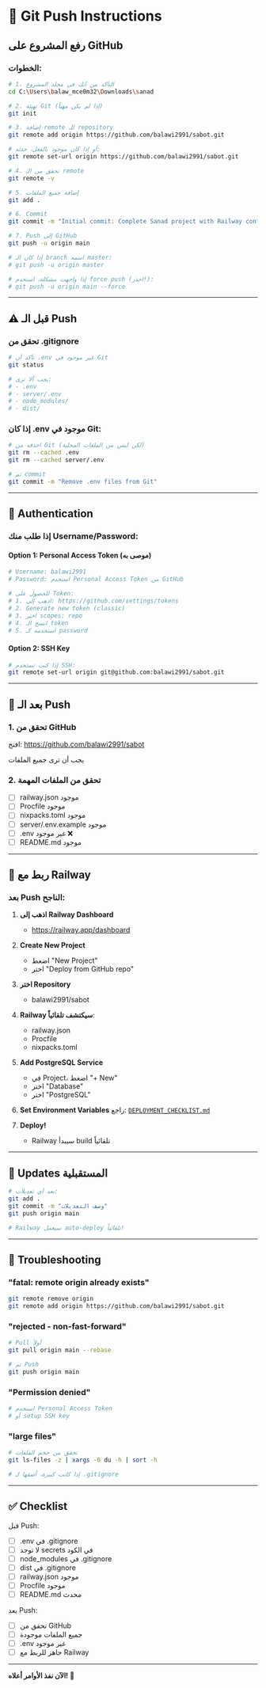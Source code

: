 # 🚀 Git Push Instructions

## رفع المشروع على GitHub

### الخطوات:

```bash
# 1. التأكد من أنك في مجلد المشروع
cd C:\Users\balaw_mce0m32\Downloads\sanad

# 2. تهيئة Git (إذا لم يكن مهيأ)
git init

# 3. إضافة remote للـ repository
git remote add origin https://github.com/balawi2991/sabot.git

# أو إذا كان موجود بالفعل، حدثه:
git remote set-url origin https://github.com/balawi2991/sabot.git

# 4. تحقق من الـ remote
git remote -v

# 5. إضافة جميع الملفات
git add .

# 6. Commit
git commit -m "Initial commit: Complete Sanad project with Railway config"

# 7. Push إلى GitHub
git push -u origin main

# إذا كان الـ branch اسمه master:
# git push -u origin master

# إذا واجهت مشكلة، استخدم force push (احذر!):
# git push -u origin main --force
```

---

## ⚠️ قبل الـ Push

### تحقق من .gitignore
```bash
# تأكد أن .env غير موجود في Git
git status

# يجب ألا ترى:
# - .env
# - server/.env
# - node_modules/
# - dist/
```

### إذا كان .env موجود في Git:
```bash
# احذفه من Git (لكن ليس من الملفات المحلية)
git rm --cached .env
git rm --cached server/.env

# ثم commit
git commit -m "Remove .env files from Git"
```

---

## 🔐 Authentication

### إذا طلب منك Username/Password:

#### Option 1: Personal Access Token (موصى به)
```bash
# Username: balawi2991
# Password: استخدم Personal Access Token من GitHub

# للحصول على Token:
# 1. اذهب إلى: https://github.com/settings/tokens
# 2. Generate new token (classic)
# 3. اختر scopes: repo
# 4. انسخ الـ token
# 5. استخدمه كـ password
```

#### Option 2: SSH Key
```bash
# إذا كنت تستخدم SSH:
git remote set-url origin git@github.com:balawi2991/sabot.git
```

---

## 📝 بعد الـ Push

### 1. تحقق من GitHub
افتح: https://github.com/balawi2991/sabot

يجب أن ترى جميع الملفات

### 2. تحقق من الملفات المهمة
- [ ] railway.json موجود
- [ ] Procfile موجود
- [ ] nixpacks.toml موجود
- [ ] server/.env.example موجود
- [ ] .env غير موجود ❌
- [ ] README.md موجود

---

## 🚂 ربط مع Railway

### بعد Push الناجح:

1. **اذهب إلى Railway Dashboard**
   - https://railway.app/dashboard

2. **Create New Project**
   - اضغط "New Project"
   - اختر "Deploy from GitHub repo"

3. **اختر Repository**
   - balawi2991/sabot

4. **Railway سيكتشف تلقائياً**:
   - railway.json
   - Procfile
   - nixpacks.toml

5. **Add PostgreSQL Service**
   - في Project، اضغط "+ New"
   - اختر "Database"
   - اختر "PostgreSQL"

6. **Set Environment Variables**
   راجع: [`DEPLOYMENT_CHECKLIST.md`](./DEPLOYMENT_CHECKLIST.md)

7. **Deploy!**
   - Railway سيبدأ build تلقائياً

---

## 🔄 Updates المستقبلية

```bash
# بعد أي تعديلات:
git add .
git commit -m "وصف التعديلات"
git push origin main

# Railway سيعمل auto-deploy تلقائياً!
```

---

## 🐛 Troubleshooting

### "fatal: remote origin already exists"
```bash
git remote remove origin
git remote add origin https://github.com/balawi2991/sabot.git
```

### "rejected - non-fast-forward"
```bash
# Pull أولاً
git pull origin main --rebase

# ثم Push
git push origin main
```

### "Permission denied"
```bash
# استخدم Personal Access Token
# أو setup SSH key
```

### "large files"
```bash
# تحقق من حجم الملفات
git ls-files -z | xargs -0 du -h | sort -h

# إذا كانت كبيرة، أضفها لـ .gitignore
```

---

## ✅ Checklist

قبل Push:
- [ ] .env في .gitignore
- [ ] لا توجد secrets في الكود
- [ ] node_modules في .gitignore
- [ ] dist في .gitignore
- [ ] railway.json موجود
- [ ] Procfile موجود
- [ ] README.md محدث

بعد Push:
- [ ] تحقق من GitHub
- [ ] جميع الملفات موجودة
- [ ] .env غير موجود
- [ ] جاهز للربط مع Railway

---

**الآن نفذ الأوامر أعلاه! 🚀**
